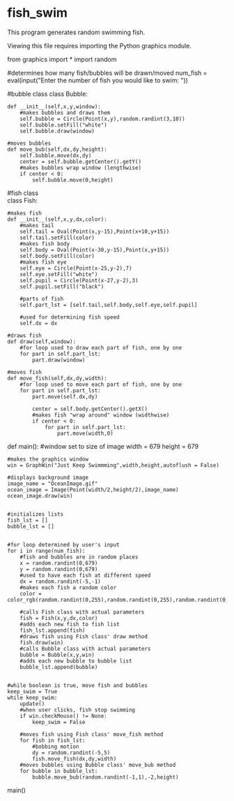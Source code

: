 # fish_swim
This program generates random swimming fish.

Viewing this file requires importing the Python graphics module.


from graphics import *
import random

#determines how many fish/bubbles will be drawn/moved
num_fish = eval(input("Enter the number of fish you would like to swim: "))


#bubble class
class Bubble:

    def __init__(self,x,y,window):
        #makes bubbles and draws them
        self.bubble = Circle(Point(x,y),random.randint(3,10))
        self.bubble.setFill("white")
        self.bubble.draw(window)

    #moves bubbles
    def move_bub(self,dx,dy,height):
        self.bubble.move(dx,dy)
        center = self.bubble.getCenter().getY()
        #makes bubbles wrap window (lengthwise)
        if center < 0:
            self.bubble.move(0,height)



#fish class       
class Fish:
    
    #makes fish
    def __init__(self,x,y,dx,color):
        #makes tail
        self.tail = Oval(Point(x,y-15),Point(x+10,y+15))
        self.tail.setFill(color)
        #makes fish body
        self.body = Oval(Point(x-30,y-15),Point(x,y+15))
        self.body.setFill(color)
        #makes fish eye
        self.eye = Circle(Point(x-25,y-2),7)
        self.eye.setFill("white")
        self.pupil = Circle(Point(x-27,y-2),3)
        self.pupil.setFill("black")

        #parts of fish
        self.part_lst = [self.tail,self.body,self.eye,self.pupil]
        
        #used for determining fish speed
        self.dx = dx
        
    #draws fish
    def draw(self,window):
        #for loop used to draw each part of fish, one by one
        for part in self.part_lst:
            part.draw(window)
            
    #moves fish
    def move_fish(self,dx,dy,width):
        #for loop used to move each part of fish, one by one
        for part in self.part_lst:
            part.move(self.dx,dy)

            center = self.body.getCenter().getX()
            #makes fish "wrap around" window (widthwise)
            if center < 0:
                for part in self.part_lst:
                    part.move(width,0)
            
                   
        
def main():
    #window set to size of image
    width = 679
    height = 679
    
    #makes the graphics window
    win = GraphWin("Just Keep Swimmming",width,height,autoflush = False)

    #displays background image
    image_name = "OceanImage.gif"
    ocean_image = Image(Point(width/2,height/2),image_name)
    ocean_image.draw(win)
    
 
    #initializes lists
    fish_lst = []
    bubble_lst = []
    

    #for loop determined by user's input
    for i in range(num_fish):
        #fish and bubbles are in random places
        x = random.randint(0,679)
        y = random.randint(0,679)
        #used to have each fish at different speed
        dx = random.randint(-5,-1)
        #makes each fish a random color
        color = color_rgb(random.randint(0,255),random.randint(0,255),random.randint(0,255))

        #calls Fish class with actual parameters
        fish = Fish(x,y,dx,color)
        #adds each new fish to fish list
        fish_lst.append(fish)
        #draws fish using Fish class' draw method
        fish.draw(win)
        #calls Bubble class with actual parameters
        bubble = Bubble(x,y,win)
        #adds each new bubble to bubble list
        bubble_lst.append(bubble)
        

    #while boolean is true, move fish and bubbles
    keep_swim = True
    while keep_swim:
        update()
        #when user clicks, fish stop swimming
        if win.checkMouse() != None:
            keep_swim = False

        #moves fish using Fish class' move_fish method         
        for fish in fish_lst:
            #bobbing motion
            dy = random.randint(-5,5)
            fish.move_fish(dx,dy,width)
        #moves bubbles using Bubble class' move_bub method
        for bubble in bubble_lst:
            bubble.move_bub(random.randint(-1,1),-2,height)

            

main()
